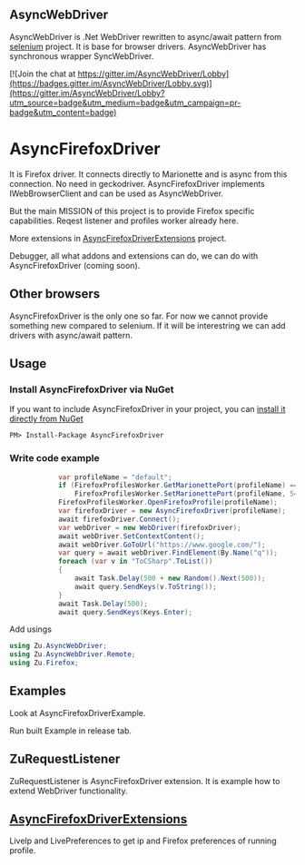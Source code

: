 ## AsyncWebDriver

AsyncWebDriver is .Net WebDriver rewritten to async/await pattern from [selenium](https://github.com/SeleniumHQ/selenium) project.
It is base for browser drivers.
AsyncWebDriver has synchronous wrapper SyncWebDriver.

[![Join the chat at https://gitter.im/AsyncWebDriver/Lobby](https://badges.gitter.im/AsyncWebDriver/Lobby.svg)](https://gitter.im/AsyncWebDriver/Lobby?utm_source=badge&utm_medium=badge&utm_campaign=pr-badge&utm_content=badge)

# AsyncFirefoxDriver
It is Firefox driver. It connects directly to Marionette and is async from this connection. No need in geckodriver.
AsyncFirefoxDriver implements IWebBrowserClient and can be used as AsyncWebDriver. 

But the main MISSION of this project is to provide Firefox specific capabilities.
Reqest listener and profiles worker already here.

More extensions in [AsyncFirefoxDriverExtensions](https://github.com/ToCSharp/AsyncFirefoxDriverExtensions) project.

Debugger, all what addons and extensions can do, we can do with AsyncFirefoxDriver (coming soon).

## Other browsers
AsyncFirefoxDriver is the only one so far. 
For now we cannot provide something new compared to selenium. 
If it will be interestring we can add drivers with async/await pattern.

## Usage
### Install AsyncFirefoxDriver via NuGet

If you want to include AsyncFirefoxDriver in your project, you can [install it directly from NuGet](https://www.nuget.org/packages/AsyncFirefoxDriver/)
```
PM> Install-Package AsyncFirefoxDriver
```
### Write code example
```csharp
            var profileName = "default";
            if (FirefoxProfilesWorker.GetMarionettePort(profileName) == 0)
                FirefoxProfilesWorker.SetMarionettePort(profileName, 5432);
            FirefoxProfilesWorker.OpenFirefoxProfile(profileName);
            var firefoxDriver = new AsyncFirefoxDriver(profileName);
            await firefoxDriver.Connect();
            var webDriver = new WebDriver(firefoxDriver);
            await webDriver.SetContextContent();
            await webDriver.GoToUrl("https://www.google.com/");
            var query = await webDriver.FindElement(By.Name("q"));
            foreach (var v in "ToCSharp".ToList())
            {
                await Task.Delay(500 + new Random().Next(500));
                await query.SendKeys(v.ToString());
            }
            await Task.Delay(500);
            await query.SendKeys(Keys.Enter);
```
Add usings
```csharp
using Zu.AsyncWebDriver;
using Zu.AsyncWebDriver.Remote;
using Zu.Firefox;
```

## Examples
Look at AsyncFirefoxDriverExample.

Run built Example in release tab.

## ZuRequestListener
ZuRequestListener is AsyncFirefoxDriver extension. 
It is example how to extend WebDriver functionality.

## [AsyncFirefoxDriverExtensions](https://github.com/ToCSharp/AsyncFirefoxDriverExtensions)
LiveIp and LivePreferences to get ip and Firefox preferences of running profile.
